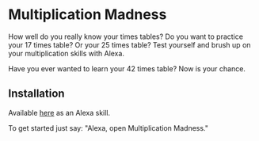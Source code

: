 # Multiplication Madness
How well do you really know your times tables? Do you want to practice your 17 times table? Or your 25 times table? Test yourself and brush up on your multiplication skills with Alexa.

Have you ever wanted to learn your 42 times table? Now is your chance.

## Installation
Available [here](https://www.amazon.co.uk/dp/B079BB53F5/) as an Alexa skill.

To get started just say: "Alexa, open Multiplication Madness."